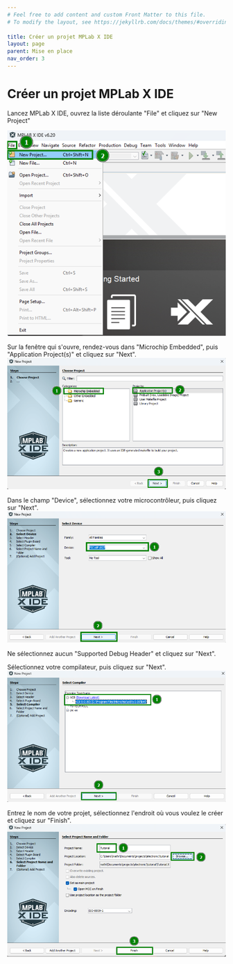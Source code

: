 ```yaml
---
# Feel free to add content and custom Front Matter to this file.
# To modify the layout, see https://jekyllrb.com/docs/themes/#overriding-theme-defaults

title: Créer un projet MPLab X IDE
layout: page
parent: Mise en place
nav_order: 3
---
```


# Créer un projet MPLab X IDE

Lancez MPLab X IDE, ouvrez la liste déroulante "File" et cliquez sur "New Project"

![alt text](mplab_create_projet_1.png)

Sur la fenêtre qui s'ouvre, rendez-vous dans "Microchip Embedded", puis "Application Project(s)" et cliquez sur "Next".  
![alt text](mplab_create_projet_2.png)

Dans le champ "Device", sélectionnez votre microcontrôleur, puis cliquez sur "Next".  
![alt text](mplab_create_projet_3.png)

Ne sélectionnez aucun "Supported Debug Header" et cliquez sur "Next".

Sélectionnez votre compilateur, puis cliquez sur "Next".  
![alt text](mplab_create_projet_4.png)

Entrez le nom de votre projet, sélectionnez l'endroit où vous voulez le créer et cliquez sur "Finish".  
![alt text](mplab_create_projet_5.png)
